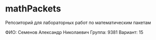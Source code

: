 # mathPackets
Репозиторий для лабораторных работ по математическим пакетам

ФИО: Семенов Александр Николаевич
Группа: 9381
Вариант: 15
